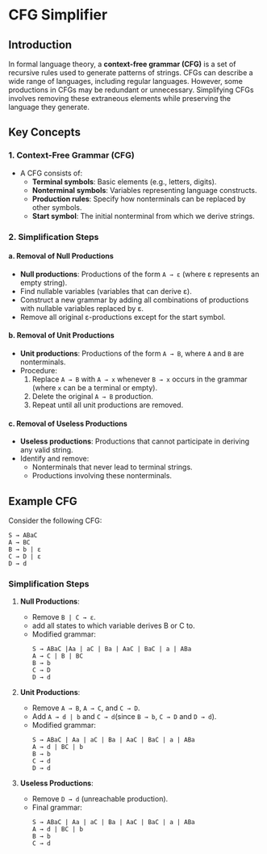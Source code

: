 # CFG Simplifier

## Introduction
In formal language theory, a **context-free grammar (CFG)** is a set of recursive rules used to generate patterns of strings. CFGs can describe a wide range of languages, including regular languages. However, some productions in CFGs may be redundant or unnecessary. Simplifying CFGs involves removing these extraneous elements while preserving the language they generate.

## Key Concepts

### 1. Context-Free Grammar (CFG)
- A CFG consists of:
  - **Terminal symbols**: Basic elements (e.g., letters, digits).
  - **Nonterminal symbols**: Variables representing language constructs.
  - **Production rules**: Specify how nonterminals can be replaced by other symbols.
  - **Start symbol**: The initial nonterminal from which we derive strings.

### 2. Simplification Steps

#### a. Removal of Null Productions
- **Null productions**: Productions of the form `A → ε` (where ε represents an empty string).
- Find nullable variables (variables that can derive ε).
- Construct a new grammar by adding all combinations of productions with nullable variables replaced by ε.
- Remove all original ε-productions except for the start symbol.

#### b. Removal of Unit Productions
- **Unit productions**: Productions of the form `A → B`, where `A` and `B` are nonterminals.
- Procedure:
  1. Replace `A → B` with `A → x` whenever `B → x` occurs in the grammar (where `x` can be a terminal or empty).
  2. Delete the original `A → B` production.
  3. Repeat until all unit productions are removed.

#### c. Removal of Useless Productions
- **Useless productions**: Productions that cannot participate in deriving any valid string.
- Identify and remove:
  - Nonterminals that never lead to terminal strings.
  - Productions involving these nonterminals.

## Example CFG
Consider the following CFG:
```
S → ABaC
A → BC
B → b | ε
C → D | ε
D → d
```

### Simplification Steps
1. **Null Productions**:
   - Remove `B | C → ε`.
   - add all states to which variable derives B or C to.
   - Modified grammar:
     ```
     S → ABaC |Aa | aC | Ba | AaC | BaC | a | ABa
     A → C | B | BC
     B → b
     C → D
     D → d
     ```

2. **Unit Productions**:
   - Remove `A → B`, `A → C`, and `C → D`.
   - Add `A → d | b` and `C → d`(since `B → b`, `C → D` and `D → d`).
   - Modified grammar:
     ```
     S → ABaC | Aa | aC | Ba | AaC | BaC | a | ABa
     A → d | BC | b
     B → b
     C → d
     D → d
     ```

3. **Useless Productions**:
   - Remove `D → d` (unreachable production).
   - Final grammar:
     ```
     S → ABaC | Aa | aC | Ba | AaC | BaC | a | ABa
     A → d | BC | b
     B → b
     C → d
     ```

